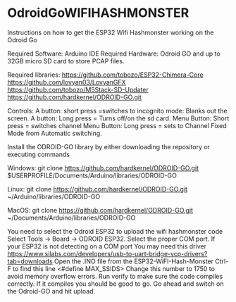 # OdroidGoWIFIHASHMONSTER
Instructions on how to get the ESP32 Wifi Hashmonster working on the Odroid Go

Required Software: Arduino IDE 
Required Hardware: Odroid GO and up to 32GB micro SD card to store PCAP files.

Required libraries: 
https://github.com/tobozo/ESP32-Chimera-Core
https://github.com/lovyan03/LovyanGFX
https://github.com/tobozo/M5Stack-SD-Updater
https://github.com/hardkernel/ODROID-GO.git

Controls: 
A button: short press =switches to incognito mode: Blanks out the screen.
A button: Long press = Turns off/on the sd card.
Menu Button: Short press = switches channel
Menu Button: Long press = sets to Channel Fixed Mode from Automatic switching.

Install the ODROID-GO library by either downloading the repository or executing commands 

Windows: 
git clone https://github.com/hardkernel/ODROID-GO.git $USERPROFILE/Documents/Arduino/libraries/ODROID-GO

Linux:
git clone https://github.com/hardkernel/ODROID-GO.git ~/Arduino/libraries/ODROID-GO

MacOS:
git clone https://github.com/hardkernel/ODROID-GO.git ~/Documents/Arduino/libraries/ODROID-GO

You need to select the Odroid ESP32 to upload the wifi hashmonster code
Select Tools → Board → ODROID ESP32.
Select the proper COM port. If your ESP32 is not detecting on a COM port You may need this driver https://www.silabs.com/developers/usb-to-uart-bridge-vcp-drivers?tab=downloads
Open the .INO file from the ESP32-WiFI-Hash-Monster
Ctrl-F to find this line <#define MAX_SSIDS> Change this number to 1750 to avoid memory overflow errors.
Run verify to make sure the code compiles correctly.
If it compiles you should be good to go. Go ahead and switch on the Odroid-GO and hit upload.
